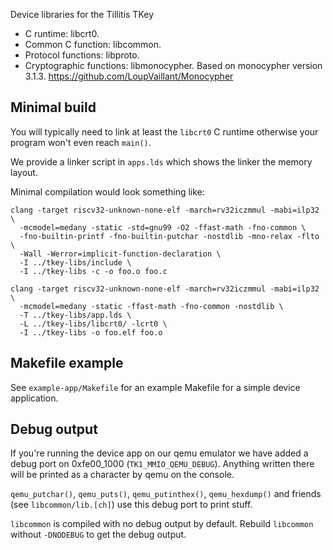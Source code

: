 Device libraries for the Tillitis TKey

- C runtime: libcrt0.
- Common C function: libcommon.
- Protocol functions: libproto.
- Cryptographic functions: libmonocypher.
  Based on monocypher version 3.1.3.
  https://github.com/LoupVaillant/Monocypher

## Minimal build

You will typically need to link at least the `libcrt0` C runtime
otherwise your program won't even reach `main()`.

We provide a linker script in `apps.lds` which shows the linker the
memory layout.

Minimal compilation would look something like:

```
clang -target riscv32-unknown-none-elf -march=rv32iczmmul -mabi=ilp32 \
  -mcmodel=medany -static -std=gnu99 -O2 -ffast-math -fno-common \
  -fno-builtin-printf -fno-builtin-putchar -nostdlib -mno-relax -flto \
  -Wall -Werror=implicit-function-declaration \
  -I ../tkey-libs/include \
  -I ../tkey-libs -c -o foo.o foo.c

clang -target riscv32-unknown-none-elf -march=rv32iczmmul -mabi=ilp32 \
  -mcmodel=medany -static -ffast-math -fno-common -nostdlib \
  -T ../tkey-libs/app.lds \
  -L ../tkey-libs/libcrt0/ -lcrt0 \
  -I ../tkey-libs -o foo.elf foo.o

```

## Makefile example

See `example-app/Makefile` for an example Makefile for a simple device
application.

## Debug output

If you're running the device app on our qemu emulator we have added a
debug port on 0xfe00\_1000 (`TK1_MMIO_QEMU_DEBUG`). Anything written
there will be printed as a character by qemu on the console.

`qemu_putchar()`, `qemu_puts()`, `qemu_putinthex()`, `qemu_hexdump()`
and friends (see `libcommon/lib.[ch]`) use this debug port to print
stuff.

`libcommon` is compiled with no debug output by default. Rebuild
`libcommon` without `-DNODEBUG` to get the debug output.
